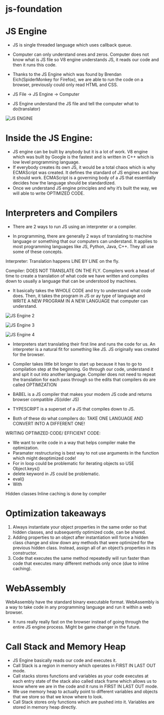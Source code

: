 # js-foundation

# JS Engine
* JS is single threaded language which uses callback queue.
*  Computer can only understand ones and zeros. Computer does not know what is JS file so V8 engine understands JS, it reads our code and then it runs this code.
*  Thanks to the JS Engine which was found by Brendan Eich(SpiderMonkey for Firefox), we are able to run the code on a browser, previously could only read HTML and CSS.

* JS File        ->         JS Engine        ->          Computer

*  JS Engine understand the JS file and tell the computer what to do(translator)

![JS ENGINE](images/js-engine-1.png)


# Inside the JS Engine:

* JS engine can be built by anybody but it is a lot of work. V8 engine which was built by Google is the fastest and is written in C++ which is low level programming language.
* If everybody creates its own JS, it would be a total chaos which is why ECMAScript was created. It defines the standard of JS engines and how it should work. ECMAScript is a governing body of a JS that essentially decides how the language should be standardized.
* Once we understand JS engine principles and why it’s built the way, we will able to write OPTIMIZED CODE.

# Interpreters and Compilers

* There are 2 ways to run JS using an interpreter or a compiler.

* In programming, there are generally 2 ways of translating to machine language or something that our computers can understand. It applies to most programming languages like JS, Python, Java, C++. They all use some of these concepts.

Interpreter: Translation happens LINE BY LINE on the fly.

Compiler: DOES NOT TRANSLATE ON THE FLY.  Compilers work a head of time to create a translation of what code we have written and compiles down to usually a language that can be understood by machines.
* It basically takes the WHOLE CODE and try to understand what code does. Then, it takes the program in JS or ay type of language and WRITE A NEW PROGRAM IN A NEW LANGUAGE that computer can understand.

![JS Engine 2](images/interpreter-compiler-1.png)

![JS Engine 3](images/interpreter-compiler-2.png)

![JS Engine 4](images/interpreter-compiler-3.png)
* Interpreters start translating their first line and runs the code for us. An interpreter is a natural fit for something like JS. JS originally was created for the browser.
* Compiler takes little bit longer to start up because it has to go to compilation step at the beginning. Go through our code, understand it and spit it out into another language. Compiler does not need to repeat the translation for each pass through so the edits that compilers do are called OPTIMIZATION


* BABEL is a JS compiler that makes your modern JS code and returns browser compatible JS(older JS)
* TYPESCRIPT is a superset of a JS that compiles down to JS.
* Both of these do what compilers do: TAKE ONE LANGUAGE AND CONVERT INTO A DIFFERENT ONE!


WRITING OPTIMIZED CODE/ EFFICIENT CODE:
* We want to write code in a way that helps compiler make the optimization.
* Paramater restructuring is best way to not use arguments in the function which might deoptimized code!
* For in loop could be problematic for iterating objects so USE Object.keys()
* delete keyword in JS could be problematic.
* eval()
* With 

Hidden classes
Inline caching  is done by compiler



# Optimization takeaways
1. Always instantiate your object properties in the same order so that hidden classes, and subsequently optimized code, can be shared.
2. Adding properties to an object after instantiation will force a hidden class change and slow down any methods that were optimized for the previous hidden class. Instead, assign all of an object’s properties in its constructor.
3. Code that executes the same method repeatedly will run faster than code that executes many different methods only once (due to inline caching).


# WebAssembly
WebAssembly have the standard binary executable format.
WebAssembly is a way to take code in any programming language and run it within a web browser.
- It runs really really fast on the browser instead of going through the entire JS engine process. Might be game changer in the future.

# Call Stack and Memory Heap
* JS Engine basically reads our code and executes it.
* Call Stack is a region in memory which operates in FIRST IN LAST OUT mode.
* Call stacks stores functions and variables as your code executes at each entry state of the stack also called stack frame which allows us to know where we are in the code and it runs in FIRST IN LAST OUT mode.
* We use memory heap to actually point to different variables and objects that we store so that we know where to look.
* Call Stack stores only functions which are pushed into it.
Variables are stored in memory heap directly.